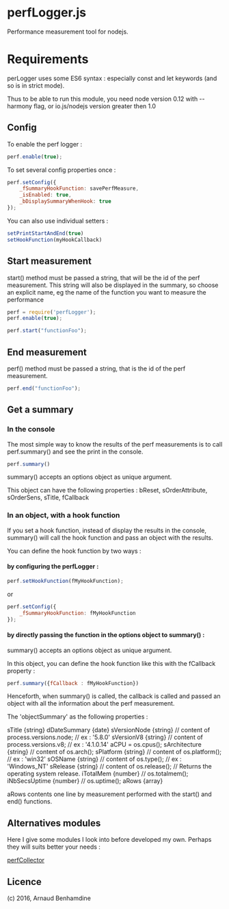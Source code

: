 perfLogger.js
================

Performance measurement tool for nodejs.

# Requirements

perLogger uses some ES6 syntax : especially const and let keywords (and so is in strict mode).

Thus to be able to run this module, you need node version 0.12 with --harmony flag, or io.js/nodejs version greater then 1.0

## Config

To enable the perf logger :

```js
perf.enable(true);
```

To set several config properties once :

```js
perf.setConfig({
	_fSummaryHookFunction: savePerfMeasure,
	_isEnabled: true,
	_bDisplaySummaryWhenHook: true
});
```

You can also use individual setters :

```js
setPrintStartAndEnd(true)
setHookFunction(myHookCallback)
```


## Start measurement

start() method must be passed a string, that will be the id of the perf measurement.
This string will also be displayed in the summary, so choose an explicit name, eg the name of the function you want to measure the performance

```js
perf = require('perfLogger');
perf.enable(true);

perf.start("functionFoo");
```


## End measurement

perf() method must be passed a string, that is the id of the perf measurement.

```js
perf.end("functionFoo");
```

## Get a summary

### In the console

The most simple way to know the results of the perf measurements is to call perf.summary() and see the print in the console.

```js
perf.summary()
```

summary() accepts an options object as unique argument.

This object can have the following properties :
bReset, sOrderAttribute, sOrderSens, sTitle, fCallback


### In an object, with a hook function

If you set a hook function, instead of display the results in the console, summary() will call the hook function and pass an object with the results.

You can define the hook function by two ways :

#### by configuring the perfLogger :

```js
perf.setHookFunction(fMyHookFunction);
```

or

```js
perf.setConfig({
	_fSummaryHookFunction: fMyHookFunction
});
```

#### by directly passing the function in the options object to summary() :

summary() accepts an options object as unique argument.

In this object, you can define the hook function like this with the fCallback property :


```js
perf.summary({fCallback : fMyHookFunction})

```

Henceforth, when summary() is called, the callback is called and passed an object with all the information about the perf measurement.

The 'objectSummary' as the following properties :

sTitle {string}
dDateSummary {date}
sVersionNode {string} // content of process.versions.node; // ex : '5.8.0'
sVersionV8 {string}  // content of  process.versions.v8; // ex : '4.1.0.14'
aCPU = os.cpus();
sArchitecture {string} // content of  os.arch();
sPlatform {string}  // content of  os.platform(); // ex : 'win32'
sOSName {string}  // content of os.type(); // ex : 'Windows_NT'
sRelease {string}  // content of os.release(); // Returns the operating system release.
iTotalMem {number} //  os.totalmem();
iNbSecsUptime {number} // os.uptime();
aRows {array}

aRows contents one line by measurement performed with the start() and end() functions.


## Alternatives modules

Here I give some modules I look into before developed my own.
Perhaps they will suits better your needs :

[perfCollector](https://www.npmjs.com/package/perfcollector.js)


Licence
-------

(c) 2016, Arnaud Benhamdine

